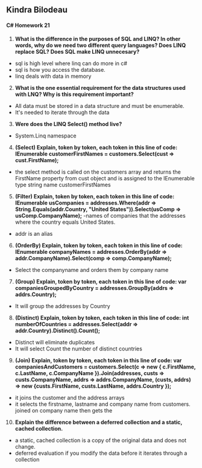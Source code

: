 ## Kindra Bilodeau
#### C# Homework 21

1. **What is the difference in the purposes of SQL and LINQ? In other words, why do we need two different
query languages? Does LINQ replace SQL? Does SQL make LINQ unnecesary?**
  - sql is high level where linq can do more in c#
  - sql is how you access the database.
  - linq deals with data in memory
2. **What is the one essential requirement for the data structures used with LNQ? Why is this requirement
important?**
  - All data must be stored in a data structure and must be enumerable.
  - It's needed to iterate through the data
3. **Were does the LINQ Select() method live?**
  - System.Linq namespace
4. **(Select) Explain, token by token, each token in this line of code:
IEnumerable<string> customerFirstNames = customers.Select(cust => cust.FirstName);**
  - the select method is called on the customers array and returns the FirstName property from cust object and is assigned to the IEnumerable type string name customerFirstNames
5. **(Filter) Explain, token by token, each token in this line of code:
IEnumerable<string> usCompanies = addresses.Where(addr =>
    String.Equals(addr.Country, "United States")).Select(usComp => usComp.CompanyName);**
  -names of companies that  the addresses where the country equals United States.
  - addr is an alias
6. **(OrderBy) Explain, token by token, each token in this line of code:
IEnumerable<string> companyNames = addresses.OrderBy(addr =>
    addr.CompanyName).Select(comp => comp.CompanyName);**
  - Select the companyname and orders them by company name
7. **(Group) Explain, token by token, each token in this line of code:
var companiesGroupedByCountry = addresses.GroupBy(addrs => addrs.Country);**
  - It will group the addresses by Country
8. **(Distinct) Explain, token by token, each token in this line of code:
int numberOfCountries = addresses.Select(addr => addr.Country).Distinct().Count();**
  - Distinct will eliminate duplicates
  - It will select Count the number of distinct countries
9. **(Join) Explain, token by token, each token in this line of code:
var companiesAndCustomers =
customers.Select(c =>
new { c.FirstName, c.LastName, c.CompanyName }).Join(addresses, custs =>
custs.CompanyName, addrs => addrs.CompanyName, (custs, addrs) =>
new {custs.FirstName, custs.LastName, addrs.Country });**
  - it joins the customer and the address arrays
  - it selects the firstname, lastname and company name from customers. joined on company name then gets the
10. **Explain the difference between a deferred collection and a static, cached collection.**
  - a static, cached collection is a copy of the original data and does not change.
  - deferred evaluation if you modify the data before it iterates through a collection
